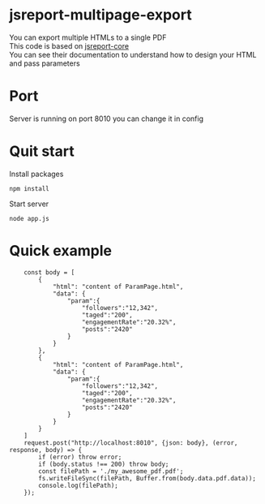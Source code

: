 # jsreport-multipage-export

You can export multiple HTMLs to a single PDF <br>
This code is based on [jsreport-core](https://github.com/jsreport/jsreport-core) <br>
You can see their documentation to understand how to design your HTML and pass parameters
 

# Port
Server is running on port 8010 you can change it in config

# Quit start
Install packages 
```
npm install
```

Start server
```
node app.js
```

# Quick example

```
    const body = [
        {
            "html": "content of ParamPage.html",
            "data": {
                "param":{
                    "followers":"12,342",
                    "taged":"200",
                    "engagementRate":"20.32%",
                    "posts":"2420"
                }
            }
        },
        {
            "html": "content of ParamPage.html",
            "data": {
                "param":{
                    "followers":"12,342",
                    "taged":"200",
                    "engagementRate":"20.32%",
                    "posts":"2420"
                }
            }
        }
    ]
    request.post("http://localhost:8010", {json: body}, (error, response, body) => {
        if (error) throw error;
        if (body.status !== 200) throw body;
        const filePath = './my_awesome_pdf.pdf';
        fs.writeFileSync(filePath, Buffer.from(body.data.pdf.data));
        console.log(filePath);
    });
```